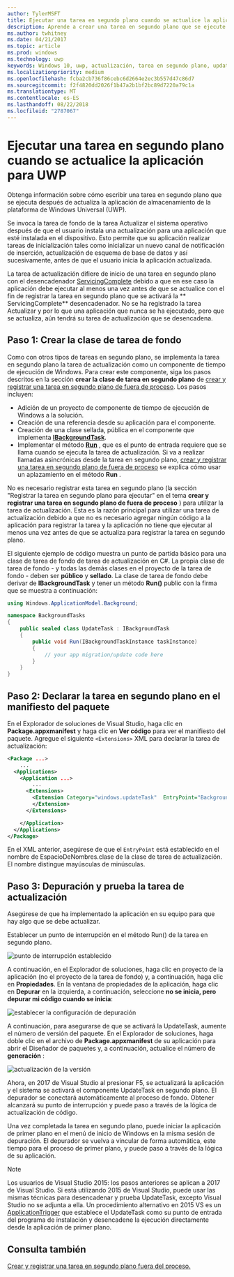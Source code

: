 ```yaml
---
author: TylerMSFT
title: Ejecutar una tarea en segundo plano cuando se actualice la aplicación para UWP
description: Aprende a crear una tarea en segundo plano que se ejecute cuando se actualice la aplicación de la tienda de la Plataforma universal de Windows (UWP).
ms.author: twhitney
ms.date: 04/21/2017
ms.topic: article
ms.prod: windows
ms.technology: uwp
keywords: Windows 10, uwp, actualización, tarea en segundo plano, updatetask, tarea en segundo plano
ms.localizationpriority: medium
ms.openlocfilehash: fcba2cb736f86cebc6d2664e2ec3b557d47c86d7
ms.sourcegitcommit: f2f4820dd2026f1b47a2b1bf2bc89d7220a79c1a
ms.translationtype: MT
ms.contentlocale: es-ES
ms.lasthandoff: 08/22/2018
ms.locfileid: "2787067"
---
```

# <a name="run-a-background-task-when-your-uwp-app-is-updated"></a>Ejecutar una tarea en segundo plano cuando se actualice la aplicación para UWP

Obtenga información sobre cómo escribir una tarea en segundo plano que se ejecuta después de actualiza la aplicación de almacenamiento de la plataforma de Windows Universal (UWP).

Se invoca la tarea de fondo de la tarea Actualizar el sistema operativo después de que el usuario instala una actualización para una aplicación que esté instalada en el dispositivo. Esto permite que su aplicación realizar tareas de inicialización tales como inicializar un nuevo canal de notificación de inserción, actualización de esquema de base de datos y así sucesivamente, antes de que el usuario inicia la aplicación actualizada.

La tarea de actualización difiere de inicio de una tarea en segundo plano con el desencadenador [ServicingComplete](https://docs.microsoft.com/uwp/api/Windows.ApplicationModel.Background.SystemTriggerType) debido a que en ese caso la aplicación debe ejecutar al menos una vez antes de que se actualice con el fin de registrar la tarea en segundo plano que se activará la ** ServicingComplete** desencadenador.  No se ha registrado la tarea Actualizar y por lo que una aplicación que nunca se ha ejecutado, pero que se actualiza, aún tendrá su tarea de actualización que se desencadena.

## <a name="step-1-create-the-background-task-class"></a>Paso 1: Crear la clase de tarea de fondo

Como con otros tipos de tareas en segundo plano, se implementa la tarea en segundo plano la tarea de actualización como un componente de tiempo de ejecución de Windows. Para crear este componente, siga los pasos descritos en la sección **crear la clase de tarea en segundo plano** de [crear y registrar una tarea en segundo plano de fuera de proceso](https://docs.microsoft.com/windows/uwp/launch-resume/create-and-register-a-background-task). Los pasos incluyen:

- Adición de un proyecto de componente de tiempo de ejecución de Windows a la solución.
- Creación de una referencia desde su aplicación para el componente.
- Creación de una clase sellada, pública en el componente que implementa [**IBackgroundTask**](https://msdn.microsoft.com/library/windows/apps/br224794).
- Implementar el método [**Run**](https://msdn.microsoft.com/library/windows/apps/br224811) , que es el punto de entrada requiere que se llama cuando se ejecuta la tarea de actualización. Si va a realizar llamadas asincrónicas desde la tarea en segundo plano, [crear y registrar una tarea en segundo plano de fuera de proceso](https://docs.microsoft.com/windows/uwp/launch-resume/create-and-register-a-background-task) se explica cómo usar un aplazamiento en el método **Run** .

No es necesario registrar esta tarea en segundo plano (la sección "Registrar la tarea en segundo plano para ejecutar" en el tema **crear y registrar una tarea en segundo plano de fuera de proceso** ) para utilizar la tarea de actualización. Esta es la razón principal para utilizar una tarea de actualización debido a que no es necesario agregar ningún código a la aplicación para registrar la tarea y la aplicación no tiene que ejecutar al menos una vez antes de que se actualiza para registrar la tarea en segundo plano.

El siguiente ejemplo de código muestra un punto de partida básico para una clase de tarea de fondo de tarea de actualización en C#. La propia clase de tarea de fondo - y todas las demás clases en el proyecto de la tarea de fondo - deben ser **público** y **sellado**. La clase de tarea de fondo debe derivar de **IBackgroundTask** y tener un método **Run()** public con la firma que se muestra a continuación:

```cs
using Windows.ApplicationModel.Background;

namespace BackgroundTasks
{
    public sealed class UpdateTask : IBackgroundTask
    {
        public void Run(IBackgroundTaskInstance taskInstance)
        {
            // your app migration/update code here
        }
    }
}
```

## <a name="step-2-declare-your-background-task-in-the-package-manifest"></a>Paso 2: Declarar la tarea en segundo plano en el manifiesto del paquete

En el Explorador de soluciones de Visual Studio, haga clic en **Package.appxmanifest** y haga clic en **Ver código** para ver el manifiesto del paquete. Agregue el siguiente `<Extensions>` XML para declarar la tarea de actualización:

```XML
<Package ...>
    ...
  <Applications>  
    <Application ...>  
        ...
      <Extensions>  
        <Extension Category="windows.updateTask"  EntryPoint="BackgroundTasks.UpdateTask">  
        </Extension>  
      </Extensions>

    </Application>  
  </Applications>  
</Package>
```

En el XML anterior, asegúrese de que el `EntryPoint` está establecido en el nombre de EspacioDeNombres.clase de la clase de tarea de actualización. El nombre distingue mayúsculas de minúsculas.

## <a name="step-3-debugtest-your-update-task"></a>Paso 3: Depuración y prueba la tarea de actualización

Asegúrese de que ha implementado la aplicación en su equipo para que hay algo que se debe actualizar.

Establecer un punto de interrupción en el método Run() de la tarea en segundo plano.

![punto de interrupción establecido](images/run-func-breakpoint.png)

A continuación, en el Explorador de soluciones, haga clic en proyecto de la aplicación (no el proyecto de la tarea de fondo) y, a continuación, haga clic en **Propiedades**. En la ventana de propiedades de la aplicación, haga clic en **Depurar** en la izquierda, a continuación, seleccione **no se inicia, pero depurar mi código cuando se inicia**:

![establecer la configuración de depuración](images/do-not-launch-but-debug.png)

A continuación, para asegurarse de que se activará la UpdateTask, aumente el número de versión del paquete. En el Explorador de soluciones, haga doble clic en el archivo de **Package.appxmanifest** de su aplicación para abrir el Diseñador de paquetes y, a continuación, actualice el número de **generación** :

![actualización de la versión](images/bump-version.png)

Ahora, en 2017 de Visual Studio al presionar F5, se actualizará la aplicación y el sistema se activará el componente UpdateTask en segundo plano. El depurador se conectará automáticamente al proceso de fondo. Obtener alcanzará su punto de interrupción y puede paso a través de la lógica de actualización de código.

Una vez completada la tarea en segundo plano, puede iniciar la aplicación de primer plano en el menú de inicio de Windows en la misma sesión de depuración. El depurador se vuelva a vincular de forma automática, este tiempo para el proceso de primer plano, y puede paso a través de la lógica de su aplicación.

> [!NOTE]
> Los usuarios de Visual Studio 2015: los pasos anteriores se aplican a 2017 de Visual Studio. Si está utilizando 2015 de Visual Studio, puede usar las mismas técnicas para desencadenar y prueba UpdateTask, excepto Visual Studio no se adjunta a ella. Un procedimiento alternativo en 2015 VS es un [ApplicationTrigger](https://docs.microsoft.com/windows/uwp/launch-resume/trigger-background-task-from-app) que establece el UpdateTask como su punto de entrada del programa de instalación y desencadene la ejecución directamente desde la aplicación de primer plano.

## <a name="see-also"></a>Consulta también

[Crear y registrar una tarea en segundo plano fuera del proceso.](https://docs.microsoft.com/windows/uwp/launch-resume/create-and-register-a-background-task)
